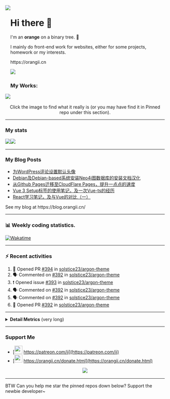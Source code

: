 <!-- Using Creative Commons BY 4.0 license. You must give appropriate credit for this repo if you use. -->
<!-- 使用 CC BY 4.0 许可证，你需要给出合理的署名至本仓库 -->

<img src="https://orangii.cn/images/logo.svg" align="left" height="250px" />
<h1>Hi there 👋</h1>
<p>I'm an <b>orange</b> on a binary tree. 🍊</p>
<p>I mainly do front-end work for websites, either for some projects, homework or my interests.</p>
<p>https://orangii.cn</p>
<img src="https://visitor-badge.glitch.me/badge?page_id=Jiaocz.Jiaocz" />
<br />

### My Works:
<a href="#pinned"><img src="https://user-images.githubusercontent.com/14857984/130189337-75ae053b-7cd2-43d3-a87d-c3e11837cc5c.jpg" /></a>

<p align="center">Click the image to find what it really is (or you may have find it in Pinned repo under this section).</p>
  
----

### My stats

[<span><img src="https://github-readme-stats.vercel.app/api?username=jiaocz&count_private=true&show_icons=true&theme=flag-india" height=145/></span><span><img src="https://github-readme-stats.vercel.app/api/top-langs/?username=jiaocz&layout=compact" height=145/></span>](https://orangii.cn/)
  
---
### My Blog Posts
<!-- BLOG-POST-LIST:START -->
- [为WordPress评论设置默认头像](https://blog.orangii.cn/2022/wp-default-avatar/)
- [Debian及Debian-based系统安装Neo4j图数据库的安装文档汉化](https://blog.orangii.cn/2022/neo4j-installation-on-debian/)
- [从Github Pages迁移至CloudFlare Pages，提升一点点的速度](https://blog.orangii.cn/2022/cloudflare-pages/)
- [Vue 3 Setup标签的使用笔记，及一次Vue-ts的经历](https://blog.orangii.cn/2022/vue-setup-and-vuets/)
- [React学习笔记，及与Vue的对比（一）](https://blog.orangii.cn/2022/react-vs-vue-1/)
<!-- BLOG-POST-LIST:END -->
<p>See my blog at https://blog.orangii.cn/</p>

---
### 📊 Weekly coding statistics.
[<img src="https://github-readme-stats.vercel.app/api/wakatime?username=orangii" alt="Wakatime"/>](https://wakatime.com/@Orangii)

---
### :zap: Recent activities
  
<!--START_SECTION:activity-->
1. 💪 Opened PR [#394](https://github.com/solstice23/argon-theme/pull/394) in [solstice23/argon-theme](https://github.com/solstice23/argon-theme)
2. 🗣 Commented on [#392](https://github.com/solstice23/argon-theme/issues/392) in [solstice23/argon-theme](https://github.com/solstice23/argon-theme)
3. ❗️ Opened issue [#393](https://github.com/solstice23/argon-theme/issues/393) in [solstice23/argon-theme](https://github.com/solstice23/argon-theme)
4. 🗣 Commented on [#392](https://github.com/solstice23/argon-theme/issues/392) in [solstice23/argon-theme](https://github.com/solstice23/argon-theme)
5. 🗣 Commented on [#392](https://github.com/solstice23/argon-theme/issues/392) in [solstice23/argon-theme](https://github.com/solstice23/argon-theme)
6. 💪 Opened PR [#392](https://github.com/solstice23/argon-theme/pull/392) in [solstice23/argon-theme](https://github.com/solstice23/argon-theme)
<!--END_SECTION:activity-->
  
---

<details>
  <summary><strong>Detail Metrics</strong> (very long)</summary>
  <img src="https://github.com/Jiaocz/Jiaocz/blob/main/github-metrics.svg" />
</details>

---
### Support Me
- [<img src="https://github.githubassets.com/images/modules/site/icons/funding_platforms/patreon.svg" width=25 height=25 />&nbsp;https://patreon.com/ii](https://patreon.com/ii)
- [<img src="https://orangii.cn/images/logo.svg" height=25 width=25 />&nbsp;https://orangii.cn/donate.html](https://orangii.cn/donate.html)

<p align="center"><img src="https://github-profile-trophy.vercel.app/?username=Jiaocz&no-bg=true&margin-w=5" /></p>

---
BTW Can you help me star the pinned repos down below? Support the newbie developer~
  <a id="pinned"></a>
<!--
**Jiaocz/Jiaocz** is a ✨ _special_ ✨ repository because its `README.md` (this file) appears on your GitHub profile.

Here are some ideas to get you started:

- 🔭 I’m currently working on ...
- 🌱 I’m currently learning ...
- 👯 I’m looking to collaborate on ...
- 🤔 I’m looking for help with ...
- 💬 Ask me about ...
- 📫 How to reach me: ...
- 😄 Pronouns: ...
- ⚡ Fun fact: ...
-->
